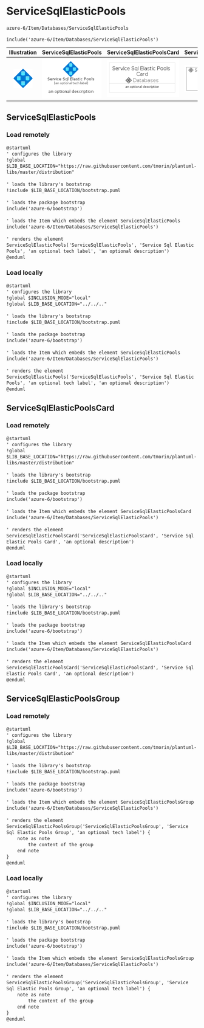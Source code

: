 # ServiceSqlElasticPools


```text
azure-6/Item/Databases/ServiceSqlElasticPools
```

```text
include('azure-6/Item/Databases/ServiceSqlElasticPools')
```



| Illustration | ServiceSqlElasticPools | ServiceSqlElasticPoolsCard | ServiceSqlElasticPoolsGroup |
| :---: | :---: | :---: | :---: |
| ![illustration for Illustration](../../../azure-6/Item/Databases/ServiceSqlElasticPools.png) | ![illustration for ServiceSqlElasticPools](../../../azure-6/Item/Databases/ServiceSqlElasticPools.Local.png) | ![illustration for ServiceSqlElasticPoolsCard](../../../azure-6/Item/Databases/ServiceSqlElasticPoolsCard.Local.png) | ![illustration for ServiceSqlElasticPoolsGroup](../../../azure-6/Item/Databases/ServiceSqlElasticPoolsGroup.Local.png) |




## ServiceSqlElasticPools

### Load remotely
```plantuml
@startuml
' configures the library
!global $LIB_BASE_LOCATION="https://raw.githubusercontent.com/tmorin/plantuml-libs/master/distribution"

' loads the library's bootstrap
!include $LIB_BASE_LOCATION/bootstrap.puml

' loads the package bootstrap
include('azure-6/bootstrap')

' loads the Item which embeds the element ServiceSqlElasticPools
include('azure-6/Item/Databases/ServiceSqlElasticPools')

' renders the element
ServiceSqlElasticPools('ServiceSqlElasticPools', 'Service Sql Elastic Pools', 'an optional tech label', 'an optional description')
@enduml
```

### Load locally
```plantuml
@startuml
' configures the library
!global $INCLUSION_MODE="local"
!global $LIB_BASE_LOCATION="../../.."

' loads the library's bootstrap
!include $LIB_BASE_LOCATION/bootstrap.puml

' loads the package bootstrap
include('azure-6/bootstrap')

' loads the Item which embeds the element ServiceSqlElasticPools
include('azure-6/Item/Databases/ServiceSqlElasticPools')

' renders the element
ServiceSqlElasticPools('ServiceSqlElasticPools', 'Service Sql Elastic Pools', 'an optional tech label', 'an optional description')
@enduml
```

## ServiceSqlElasticPoolsCard

### Load remotely
```plantuml
@startuml
' configures the library
!global $LIB_BASE_LOCATION="https://raw.githubusercontent.com/tmorin/plantuml-libs/master/distribution"

' loads the library's bootstrap
!include $LIB_BASE_LOCATION/bootstrap.puml

' loads the package bootstrap
include('azure-6/bootstrap')

' loads the Item which embeds the element ServiceSqlElasticPoolsCard
include('azure-6/Item/Databases/ServiceSqlElasticPools')

' renders the element
ServiceSqlElasticPoolsCard('ServiceSqlElasticPoolsCard', 'Service Sql Elastic Pools Card', 'an optional description')
@enduml
```

### Load locally
```plantuml
@startuml
' configures the library
!global $INCLUSION_MODE="local"
!global $LIB_BASE_LOCATION="../../.."

' loads the library's bootstrap
!include $LIB_BASE_LOCATION/bootstrap.puml

' loads the package bootstrap
include('azure-6/bootstrap')

' loads the Item which embeds the element ServiceSqlElasticPoolsCard
include('azure-6/Item/Databases/ServiceSqlElasticPools')

' renders the element
ServiceSqlElasticPoolsCard('ServiceSqlElasticPoolsCard', 'Service Sql Elastic Pools Card', 'an optional description')
@enduml
```

## ServiceSqlElasticPoolsGroup

### Load remotely
```plantuml
@startuml
' configures the library
!global $LIB_BASE_LOCATION="https://raw.githubusercontent.com/tmorin/plantuml-libs/master/distribution"

' loads the library's bootstrap
!include $LIB_BASE_LOCATION/bootstrap.puml

' loads the package bootstrap
include('azure-6/bootstrap')

' loads the Item which embeds the element ServiceSqlElasticPoolsGroup
include('azure-6/Item/Databases/ServiceSqlElasticPools')

' renders the element
ServiceSqlElasticPoolsGroup('ServiceSqlElasticPoolsGroup', 'Service Sql Elastic Pools Group', 'an optional tech label') {
    note as note
        the content of the group
    end note
}
@enduml
```

### Load locally
```plantuml
@startuml
' configures the library
!global $INCLUSION_MODE="local"
!global $LIB_BASE_LOCATION="../../.."

' loads the library's bootstrap
!include $LIB_BASE_LOCATION/bootstrap.puml

' loads the package bootstrap
include('azure-6/bootstrap')

' loads the Item which embeds the element ServiceSqlElasticPoolsGroup
include('azure-6/Item/Databases/ServiceSqlElasticPools')

' renders the element
ServiceSqlElasticPoolsGroup('ServiceSqlElasticPoolsGroup', 'Service Sql Elastic Pools Group', 'an optional tech label') {
    note as note
        the content of the group
    end note
}
@enduml
```

